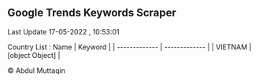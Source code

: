 

## Google Trends Keywords Scraper 
 
Last Update 17-05-2022 , 10:53:01

Country List :
 Name  | Keyword |
| ------------- | ------------- |
| VIETNAM | [object Object] |



© Abdul Muttaqin 
